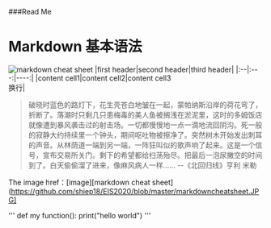###Read Me
# Markdown 基本语法
![markdown cheat sheet](https://github.com/shiep18/EIS2020/blob/master/markdowncheatsheet.JPG)
|first header|second header|third header|
|:--|:---:|----:|
|content cell1|content cell2|content cell3<br>换行|

>破晓时蓝色的路灯下，花生壳苍白地皱在一起，蒙帕纳斯沿岸的荷花弯了，折断了。落潮时只剩几只患梅毒的美人鱼被搁浅在淤泥里，这时的多姆饭店就像遭到暴风袭击过的射击场。一切都慢慢地一点一滴地流回阴沟。死一般的寂静大约持续里一个钟头，期间呕吐物被擦净了。突然树木开始发出刺耳的声音。从林荫道一端到另一端，一阵狂叫似的歌声响了起来。这是一个信号，宣布交易所关门。剩下的希望都给扫荡殆尽。把最后一泡尿撇空的时间到了。白天偷偷溜了进来，像麻风病人一样……
--《北回归线》亨利 米勒

The image href：[image][markdown cheat sheet](https://github.com/shiep18/EIS2020/blob/master/markdowncheatsheet.JPG]

'''
  def my function():
    print("hello world")
    '''
